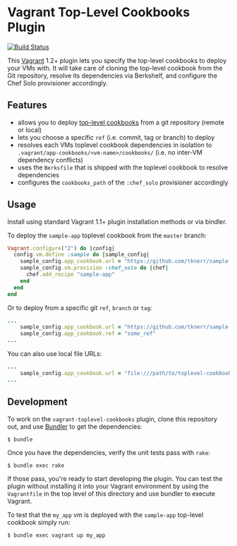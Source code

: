 # Vagrant Top-Level Cookbooks Plugin

[![Build Status](https://travis-ci.org/tknerr/vagrant-toplevel-cookbooks.png?branch=master)](https://travis-ci.org/tknerr/vagrant-toplevel-cookbooks)


This [Vagrant](http://www.vagrantup.com) 1.2+ plugin lets you specify the top-level cookbooks to deploy your VMs with. It will take care of cloning the top-level cookbook from the Git repository, resolve its dependencies via Berkshelf, and configure the Chef Solo provisioner accordingly.

## Features

* allows you to deploy [top-level cookbooks](http://red-badger.com/blog/2013/06/24/berkshelf-application-cookbooks/) from a git repository (remote or local)
* lets you choose a specific `ref` (i.e. commit, tag or branch) to deploy
* resolves each VMs toplevel cookbook dependencies in isolation to `.vagrant/app-cookbooks/<vm-name>/cookbooks/` (i.e. no inter-VM dependency conflicts)
* uses the `Berksfile` that is shipped with the toplevel cookbook to resolve dependencies
* configures the `cookbooks_path` of the `:chef_solo` provisioner accordingly

## Usage

Install using standard Vagrant 1.1+ plugin installation methods or via bindler. 

To deploy the `sample-app` toplevel cookbook from the `master` branch:
```ruby
Vagrant.configure("2") do |config|
  config.vm.define :sample do |sample_config|
    sample_config.app_cookbook.url = "https://github.com/tknerr/sample-toplevel-cookbook"
    sample_config.vm.provision :chef_solo do |chef|
      chef.add_recipe "sample-app"
    end
  end
end
```

Or to deploy from a specific git `ref`, `branch` or `tag`:
```ruby
...
    sample_config.app_cookbook.url = "https://github.com/tknerr/sample-toplevel-cookbook"
    sample_config.app_cookbook.ref = "some_ref"
...
```

You can also use local file URLs:
```ruby
...
    sample_config.app_cookbook.url = "file:///path/to/toplevel-cookbook"
...
```


## Development

To work on the `vagrant-toplevel-cookbooks` plugin, clone this repository out, and use
[Bundler](http://gembundler.com) to get the dependencies:

```
$ bundle
```

Once you have the dependencies, verify the unit tests pass with `rake`:

```
$ bundle exec rake
```

If those pass, you're ready to start developing the plugin. You can test
the plugin without installing it into your Vagrant environment by using the
`Vagrantfile` in the top level of this directory and use bundler to execute Vagrant.

To test that the `my_app` vm is deployed with the `sample-app` top-level cookbook simply run:
```
$ bundle exec vagrant up my_app
```


